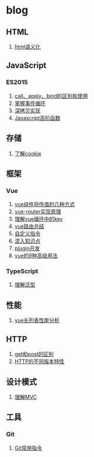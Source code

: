 # blog
## HTML
1. [html语义化](./article/HTML/html语义化.md)

## JavaScript
### ES2015
1. [call、apply、bind的区别和使用](./article/js/ES2015/bind、apply和call.md)
2. [掌握事件循环](./article/js/ES2015/掌握eventLoop.md)
3. [深拷贝实现](./article/js/ES2015/深拷贝实现.md)
4. [Javascript高阶函数](./article/js/ES2015/Javascript高阶函数.md)
## 存储
1. [了解cookie](./article/storage/了解cookie.md)
## 框架
### Vue
1. [vue组件将传值的几种方式](
article/frame/vue/vue传值的几种方式/组件间传值的几种方式.md
)
2. [vue-router实现原理](/article/frame/vue/vue-router实现原理.md)
3. [理解vue循环中的key](/article/frame/vue/vue的循环为什么要绑定key.md)
4. [vue路由总结](article/frame/vue/vue路由总结.md)
5. [自定义指令](article/frame/vue/自定义指令.md)
6. [混入知识点](article/frame/vue/混入知识点.md)
7. [plugin开发](article/frame/vue/plugin开发.md)
8. [vue的9种高级用法](article/frame/vue/vue的9种高级用法.md)

### TypeScript
1. [理解泛型](./article/frame/typescript/理解泛型.md)
## 性能
1. [vue长列表性能分析](./article/performance/vue长列表性能分析.md)
## HTTP
1. [get和post的区别](./article/http/get和post的区别.md)
2. [HTTP的不同版本特性](./article/http/HTTP协议的不同版本及区别.md)

## 设计模式
1. [理解MVC](./article/design%20patterns/理解MVC.md)

## 工具
### Git
1. [Git常用指令](./article/tool/git/git常用知识点.md)

